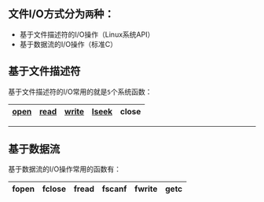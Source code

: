 ## 文件I/O方式分为`两`种：
* 基于文件描述符的I/O操作（Linux系统API）
* 基于数据流的I/O操作（标准C）

## 基于文件描述符
基于文件描述符的I/O常用的就是`5`个系统函数：

|[open][1]|[read][2]|[write][3]|[lseek][4]| close
|----|----|-----|-----|-----

*****
[1]:open 
[2]:read
[3]:write
[4]:lseek

## 基于数据流
基于数据流的I/O操作常用的函数有：

|fopen|fclose|fread|fscanf|fwrite|getc
|-----|------|-----|------|-----|-----



